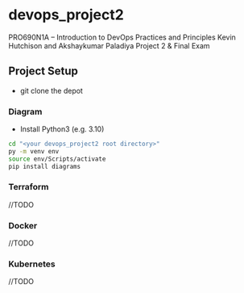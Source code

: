 # devops_project2
PRO690N1A – Introduction to DevOps Practices and Principles
Kevin Hutchison and Akshaykumar Paladiya
Project 2 & Final Exam

## Project Setup
- git clone the depot

### Diagram
- Install Python3 (e.g. 3.10)

```bash
cd "<your devops_project2 root directory>"
py -m venv env
source env/Scripts/activate
pip install diagrams
```

### Terraform
//TODO

### Docker
//TODO

### Kubernetes
//TODO